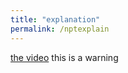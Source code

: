 ```yaml
---
title: "explanation"
permalink: /nptexplain
---
```

[the video](https://www.youtube.com/watch?v=AmJS75BvCCY&ab_channel=Paradenical)
this is a warning
